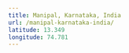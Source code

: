 ```yaml
---
title: Manipal, Karnataka, India
url: /manipal-karnataka-india/
latitude: 13.349
longitude: 74.781
---
```

